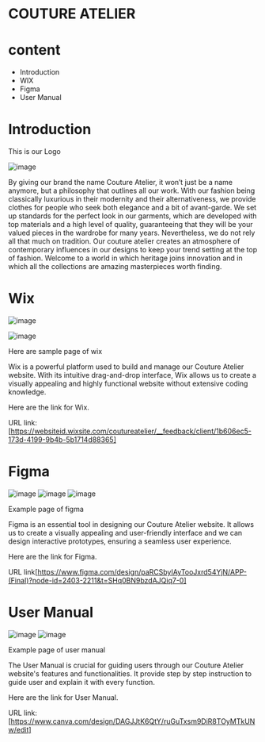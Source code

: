 # COUTURE ATELIER
<h1>content</h1> 
 <ul>
  <li>Introduction</li>
  <li>WIX</li>
  <li>Figma</li>
  <li>User Manual</li>
  </ul>

# Introduction

This is our Logo

![image](https://github.com/berliozz1024/COUTURE-ATELIER/assets/173150698/63369476-e8b7-4692-9131-0d0664ad04bc)



By giving our brand the name Couture Atelier, it won’t just be a name anymore, but a philosophy that outlines all our work. With our fashion being classically luxurious in their modernity and their alternativeness, we provide clothes for people who seek both elegance and a bit of avant-garde. We set up standards for the perfect look in our garments, which are developed with top materials and a high level of quality, guaranteeing that they will be your valued pieces in the wardrobe for many years. Nevertheless, we do not rely all that much on tradition. Our couture atelier creates an atmosphere of contemporary influences in our designs to keep your trend setting at the top of fashion. Welcome to a world in which heritage joins innovation and in which all the collections are amazing masterpieces worth finding. 


# Wix
![image](https://github.com/berliozz1024/COUTURE-ATELIER/assets/173150698/af91efed-50a4-4d00-b5b3-e03a9c545a59)

![image](https://github.com/berliozz1024/COUTURE-ATELIER/assets/173150698/76415a27-f8af-4ca0-9552-6b8e423374cf)


Here are sample page of wix

Wix is a powerful platform used to build and manage our Couture Atelier website. With its intuitive drag-and-drop interface, Wix allows us to create a visually appealing and highly functional website without extensive coding knowledge. 

Here are the link for Wix.

URL link:[https://websiteid.wixsite.com/coutureatelier/__feedback/client/1b606ec5-173d-4199-9b4b-5b1714d88365]


# Figma

![image](https://github.com/berliozz1024/COUTURE-ATELIER/assets/173150698/94b52672-9c25-4940-ad12-4a7b2cde1c52)
![image](https://github.com/berliozz1024/COUTURE-ATELIER/assets/173150698/b7676e56-4360-4186-9aac-c5045d16d30f)
![image](https://github.com/berliozz1024/COUTURE-ATELIER/assets/173150698/103f8035-c668-4d49-b7a8-0e780bdd1900)



Example page of figma

Figma is an essential tool in designing our Couture Atelier website. It allows us to create a visually appealing and user-friendly interface and we can design interactive prototypes, ensuring a seamless user experience. 

Here are the link for Figma.

URL link[https://www.figma.com/design/paRCSbyIAyTooJxrd54YjN/APP-(Final)?node-id=2403-2211&t=SHq0BN9bzdAJQiq7-0]

# User Manual

![image](https://github.com/berliozz1024/COUTURE-ATELIER/assets/173150698/82d9316d-5692-40e3-a1ef-99d2423fd6c4)
![image](https://github.com/berliozz1024/COUTURE-ATELIER/assets/173150698/ae3a83b0-362b-4b58-bbe8-b274980cd7e2)



Example page of user manual

The User Manual is crucial for guiding users through our Couture Atelier website's features and functionalities. It provide step by step instruction to guide user and explain it with every function. 

Here are the link for User Manual.

URL link:[https://www.canva.com/design/DAGJJtK6QtY/ruGuTxsm9DiR8TOyMTkUNw/edit]
